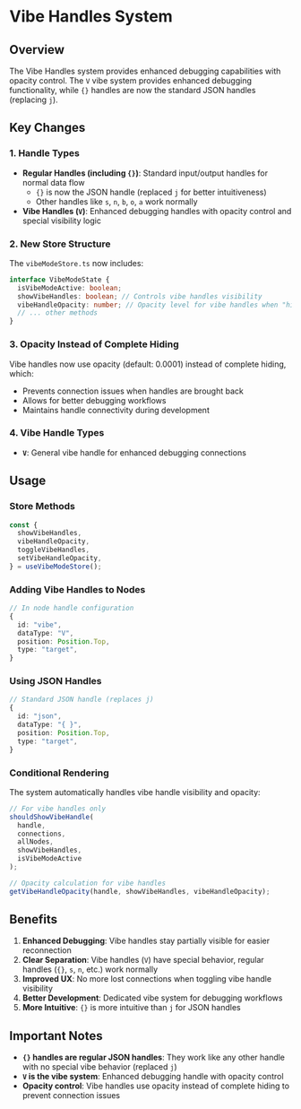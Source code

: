 # Vibe Handles System

## Overview

The Vibe Handles system provides enhanced debugging capabilities with opacity control. The `V` vibe system provides enhanced debugging functionality, while `{}` handles are now the standard JSON handles (replacing `j`).

## Key Changes

### 1. Handle Types

- **Regular Handles (including `{}`)**: Standard input/output handles for normal data flow
  - `{}` is now the JSON handle (replaced `j` for better intuitiveness)
  - Other handles like `s`, `n`, `b`, `o`, `a` work normally
- **Vibe Handles (`V`)**: Enhanced debugging handles with opacity control and special visibility logic

### 2. New Store Structure

The `vibeModeStore.ts` now includes:

```typescript
interface VibeModeState {
  isVibeModeActive: boolean;
  showVibeHandles: boolean; // Controls vibe handles visibility
  vibeHandleOpacity: number; // Opacity level for vibe handles when "hidden"
  // ... other methods
}
```

### 3. Opacity Instead of Complete Hiding

Vibe handles now use opacity (default: 0.0001) instead of complete hiding, which:

- Prevents connection issues when handles are brought back
- Allows for better debugging workflows
- Maintains handle connectivity during development

### 4. Vibe Handle Types

- **`V`**: General vibe handle for enhanced debugging connections

## Usage

### Store Methods

```typescript
const {
  showVibeHandles,
  vibeHandleOpacity,
  toggleVibeHandles,
  setVibeHandleOpacity,
} = useVibeModeStore();
```

### Adding Vibe Handles to Nodes

```typescript
// In node handle configuration
{
  id: "vibe",
  dataType: "V",
  position: Position.Top,
  type: "target",
}
```

### Using JSON Handles

```typescript
// Standard JSON handle (replaces j)
{
  id: "json",
  dataType: "{ }",
  position: Position.Top,
  type: "target",
}
```

### Conditional Rendering

The system automatically handles vibe handle visibility and opacity:

```typescript
// For vibe handles only
shouldShowVibeHandle(
  handle,
  connections,
  allNodes,
  showVibeHandles,
  isVibeModeActive
);

// Opacity calculation for vibe handles
getVibeHandleOpacity(handle, showVibeHandles, vibeHandleOpacity);
```

## Benefits

1. **Enhanced Debugging**: Vibe handles stay partially visible for easier reconnection
2. **Clear Separation**: Vibe handles (`V`) have special behavior, regular handles (`{}`, `s`, `n`, etc.) work normally
3. **Improved UX**: No more lost connections when toggling vibe handle visibility
4. **Better Development**: Dedicated vibe system for debugging workflows
5. **More Intuitive**: `{}` is more intuitive than `j` for JSON handles

## Important Notes

- **`{}` handles are regular JSON handles**: They work like any other handle with no special vibe behavior (replaced `j`)
- **`V` is the vibe system**: Enhanced debugging handle with opacity control
- **Opacity control**: Vibe handles use opacity instead of complete hiding to prevent connection issues
